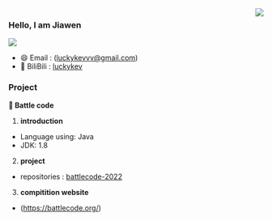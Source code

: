<img align="right" src="https://github-readme-stats.vercel.app/api?username=luckykevvv&show_icons=true&icon_color=CE1D2D&text_color=718096&bg_color=ffffff&hide_title=true" />

### Hello, I am Jiawen

![](https://visitor-badge.glitch.me/badge?page_id=luckykevvv.readme)

- :smile:  Email : (luckykevvv@gmail.com)
- :blowfish:  BiliBili : [luckykev](https://space.bilibili.com/1303741951?spm_id_from=333.1007.0.0)

### Project

**:pushpin: Battle code**
1. **introduction**
- Language using: Java
- JDK: 1.8
2. **project**
* repositories : [battlecode-2022](https://github.com/Hacker233/navigation)
3. **compitition website**
* (https://battlecode.org/)

